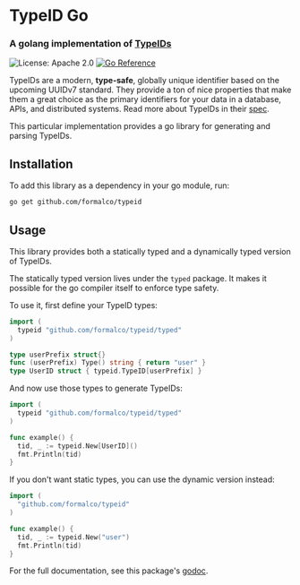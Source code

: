 # TypeID Go
### A golang implementation of [TypeIDs](https://github.com/jetpack-io/typeid)
![License: Apache 2.0](https://img.shields.io/github/license/jetpack-io/typeid-go) [![Go Reference](https://pkg.go.dev/badge/github.com/formalco/typeid.svg)](https://pkg.go.dev/github.com/formalco/typeid)

TypeIDs are a modern, **type-safe**, globally unique identifier based on the upcoming
UUIDv7 standard. They provide a ton of nice properties that make them a great choice
as the primary identifiers for your data in a database, APIs, and distributed systems.
Read more about TypeIDs in their [spec](https://github.com/jetpack-io/typeid).

This particular implementation provides a go library for generating and parsing TypeIDs.

## Installation

To add this library as a dependency in your go module, run:

```bash
go get github.com/formalco/typeid
```

## Usage
This library provides both a statically typed and a dynamically typed version of TypeIDs.

The statically typed version lives under the `typed` package. It makes it possible for
the go compiler itself to enforce type safety.

To use it, first define your TypeID types:

```go
import (
  typeid "github.com/formalco/typeid/typed"
)

type userPrefix struct{}
func (userPrefix) Type() string { return "user" }
type UserID struct { typeid.TypeID[userPrefix] }
```

And now use those types to generate TypeIDs:

```go
import (
  typeid "github.com/formalco/typeid/typed"
)

func example() {
  tid, _ := typeid.New[UserID]()
  fmt.Println(tid)
}
```

If you don't want static types, you can use the dynamic version instead:
  
```go
import (
  "github.com/formalco/typeid"
)

func example() {
  tid, _ := typeid.New("user")
  fmt.Println(tid)
}
```

For the full documentation, see this package's [godoc](https://pkg.go.dev/github.com/formalco/typeid).
